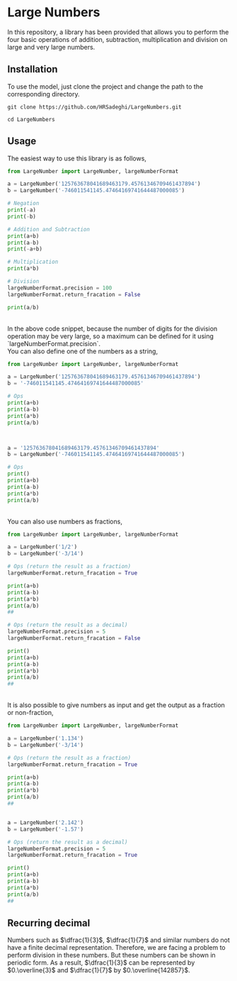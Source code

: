 <!---
Copyright 2022 Hamidreza Sadeghi. All rights reserved.

Licensed under the Apache License, Version 2.0 (the "License");
you may not use this file except in compliance with the License.
You may obtain a copy of the License at

    http://www.apache.org/licenses/LICENSE-2.0

Unless required by applicable law or agreed to in writing, software
distributed under the License is distributed on an "AS IS" BASIS,
WITHOUT WARRANTIES OR CONDITIONS OF ANY KIND, either express or implied.
See the License for the specific language governing permissions and
limitations under the License.
-->

# Large Numbers

In this repository, a library has been provided that allows you to perform the four basic operations of addition, subtraction, multiplication and division on large and very large numbers.

## Installation

To use the model, just clone the project and change the path to the corresponding directory.

```
git clone https://github.com/HRSadeghi/LargeNumbers.git

cd LargeNumbers
```

## Usage

The easiest way to use this library is as follows,
<br/>

```python
from LargeNumber import LargeNumber, largeNumberFormat

a = LargeNumber('125763678041689463179.45761346709461437894')
b = LargeNumber('-746011541145.47464169741644487000085')

# Negation
print(-a)
print(-b)

# Addition and Subtraction
print(a+b)
print(a-b)
print(-a+b)

# Multiplication
print(a*b)

# Division
largeNumberFormat.precision = 100
largeNumberFormat.return_fracation = False

print(a/b)

```

<br/>
In the above code snippet, because the number of digits for the division operation may be very large, so a maximum can be defined for it using `largeNumberFormat.precision`.


<br/>
You can also define one of the numbers as a string,

```python
from LargeNumber import LargeNumber, largeNumberFormat

a = LargeNumber('125763678041689463179.45761346709461437894')
b = '-746011541145.47464169741644487000085'

# Ops
print(a+b)
print(a-b)
print(a*b)
print(a/b)



a = '125763678041689463179.45761346709461437894'
b = LargeNumber('-746011541145.47464169741644487000085')

# Ops
print()
print(a+b)
print(a-b)
print(a*b)
print(a/b)
```



<br/>
You can also use numbers as fractions,
<br/>

```python
from LargeNumber import LargeNumber, largeNumberFormat

a = LargeNumber('1/2')
b = LargeNumber('-3/14')

# Ops (return the result as a fraction)
largeNumberFormat.return_fracation = True

print(a+b)
print(a-b)
print(a*b)
print(a/b)
##

# Ops (return the result as a decimal)
largeNumberFormat.precision = 5
largeNumberFormat.return_fracation = False

print()
print(a+b)
print(a-b)
print(a*b)
print(a/b)
##


```

<br/>
It is also possible to give numbers as input and get the output as a fraction or non-fraction,
<br/> 

```python
from LargeNumber import LargeNumber, largeNumberFormat

a = LargeNumber('1.134')
b = LargeNumber('-3/14')

# Ops (return the result as a fraction)
largeNumberFormat.return_fracation = True

print(a+b)
print(a-b)
print(a*b)
print(a/b)
##


a = LargeNumber('2.142')
b = LargeNumber('-1.57')

# Ops (return the result as a decimal)
largeNumberFormat.precision = 5
largeNumberFormat.return_fracation = True

print()
print(a+b)
print(a-b)
print(a*b)
print(a/b)
##


```


## Recurring decimal
Numbers such as $\dfrac{1}{3}$, $\dfrac{1}{7}$ and similar numbers do not have a finite decimal representation. Therefore, we are facing a problem to perform division in these numbers. But these numbers can be shown in periodic form. As a result, $\dfrac{1}{3}$ can be represented by $0.\overline{3}$ and $\dfrac{1}{7}$ by $0.\overline{142857}$.
 


